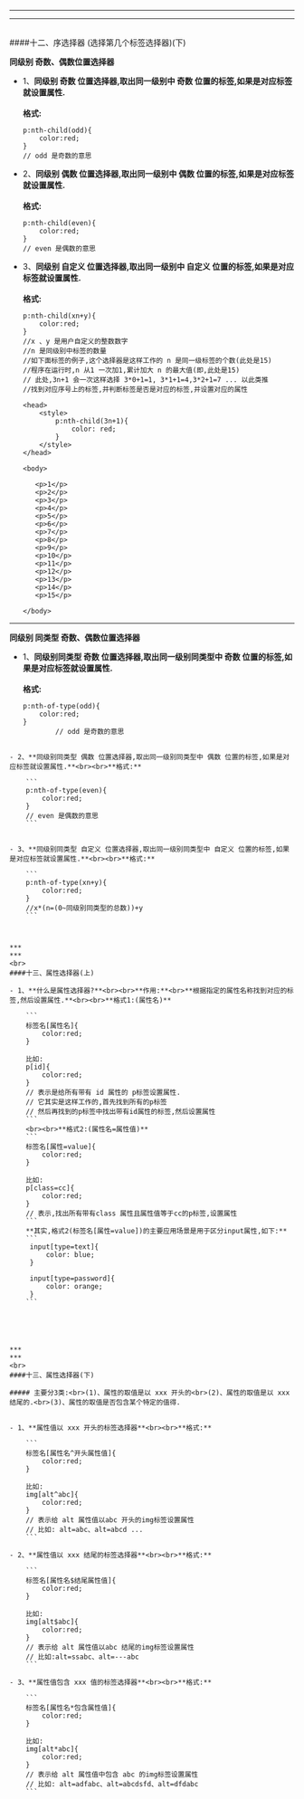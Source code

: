 


***
***
<br>
####十二、序选择器 (选择第几个标签选择器)(下)

**同级别 奇数、偶数位置选择器**

- 1、**同级别 奇数 位置选择器,取出同一级别中 奇数 位置的标签,如果是对应标签就设置属性.**<br><br>**格式:**

    ```
    p:nth-child(odd){
        color:red;
    }
    // odd 是奇数的意思
    ```
    
- 2、**同级别 偶数 位置选择器,取出同一级别中 偶数 位置的标签,如果是对应标签就设置属性.**<br><br>**格式:**

    ```
    p:nth-child(even){
        color:red;
    }
    // even 是偶数的意思
    ```
    
- 3、**同级别 自定义 位置选择器,取出同一级别中 自定义 位置的标签,如果是对应标签就设置属性.**<br><br>**格式:**

    ```
    p:nth-child(xn+y){
        color:red;
    }
    //x 、y 是用户自定义的整数数字
    //n 是同级别中标签的数量
    //如下面标签的例子,这个选择器是这样工作的 n 是同一级标签的个数(此处是15)
    //程序在运行时,n 从1 一次加1,累计加大 n 的最大值(即,此处是15)
    // 此处,3n+1 会一次这样选择 3*0+1=1, 3*1+1=4,3*2+1=7 ... 以此类推
    //找到对应序号上的标签,并判断标签是否是对应的标签,并设置对应的属性
    
    <head> 
        <style> 
            p:nth-child(3n+1){
                color: red;
            } 
        </style> 
    </head>

    <body>

       <p>1</p>
       <p>2</p>
       <p>3</p>
       <p>4</p>
       <p>5</p>
       <p>6</p>
       <p>7</p>
       <p>8</p>
       <p>9</p>
       <p>10</p>
       <p>11</p>
       <p>12</p>
       <p>13</p>
       <p>14</p>
       <p>15</p>

    </body>

    ```
    

    
***
**同级别 同类型 奇数、偶数位置选择器**

- 1、**同级别同类型 奇数 位置选择器,取出同一级别同类型中 奇数 位置的标签,如果是对应标签就设置属性.**<br><br>**格式:**

    ```
    p:nth-of-type(odd){
        color:red;
    }
            // odd 是奇数的意思
```

- 2、**同级别同类型 偶数 位置选择器,取出同一级别同类型中 偶数 位置的标签,如果是对应标签就设置属性.**<br><br>**格式:**

    ```
    p:nth-of-type(even){
        color:red;
    }
    // even 是偶数的意思
    ```


- 3、**同级别同类型 自定义 位置选择器,取出同一级别同类型中 自定义 位置的标签,如果是对应标签就设置属性.**<br><br>**格式:**

    ```
    p:nth-of-type(xn+y){
        color:red;
    }
    //x*(n=(0~同级别同类型的总数))+y
    ```



***
***
<br>
####十三、属性选择器(上)

- 1、**什么是属性选择器?**<br><br>**作用:**<br>**根据指定的属性名称找到对应的标签,然后设置属性.**<br><br>**格式1:(属性名)**

    ```
    标签名[属性名]{
        color:red;
    }
    
    比如:
    p[id]{
        color:red;
    }
    // 表示是给所有带有 id 属性的 p标签设置属性.
    // 它其实是这样工作的,首先找到所有的p标签
    // 然后再找到的p标签中找出带有id属性的标签,然后设置属性
    ```
    <br><br>**格式2:(属性名=属性值)**
    ```
    标签名[属性=value]{
        color:red;
    }
    
    比如:
    p[class=cc]{
        color:red;
    }
    // 表示,找出所有带有class 属性且属性值等于cc的p标签,设置属性
    ```
    **其实,格式2(标签名[属性=value])的主要应用场景是用于区分input属性,如下:**
    ```
     input[type=text]{
         color: blue;
     }

     input[type=password]{
         color: orange;
     }
    ```
    




***
***
<br>
####十三、属性选择器(下)

##### 主要分3类:<br>(1)、属性的取值是以 xxx 开头的<br>(2)、属性的取值是以 xxx 结尾的.<br>(3)、属性的取值是否包含某个特定的值得.


- 1、**属性值以 xxx 开头的标签选择器**<br><br>**格式:**

    ```
    标签名[属性名^开头属性值]{
        color:red;
    }
    
    比如:
    img[alt^abc]{
        color:red;
    }
    // 表示给 alt 属性值以abc 开头的img标签设置属性
    // 比如: alt=abc、alt=abcd ...
    ```
    
- 2、**属性值以 xxx 结尾的标签选择器**<br><br>**格式:**

    ```
    标签名[属性名$结尾属性值]{
        color:red;
    }
    
    比如:
    img[alt$abc]{
        color:red;
    }
    // 表示给 alt 属性值以abc 结尾的img标签设置属性
    // 比如:alt=ssabc、alt=---abc
    ```
    
- 3、**属性值包含 xxx 值的标签选择器**<br><br>**格式:**

    ```
    标签名[属性名*包含属性值]{
        color:red;
    }
    
    比如:
    img[alt*abc]{
        color:red;
    }
    // 表示给 alt 属性值中包含 abc 的img标签设置属性
    // 比如: alt=adfabc、alt=abcdsfd、alt=dfdabc
    ```



    


